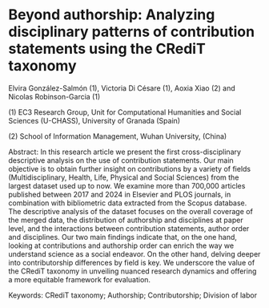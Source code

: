 # Beyond authorship: Analyzing disciplinary patterns of contribution statements using the CRediT taxonomy

Elvira González-Salmón (1), Victoria Di Césare (1), Aoxia Xiao (2) and Nicolas Robinson-Garcia (1)

(1) EC3 Research Group, Unit for Computational Humanities and Social Sciences (U-CHASS), University of Granada (Spain)

(2) School of Information Management, Wuhan University, (China)

Abstract:
In this research article we present the first cross-disciplinary descriptive analysis on the use of contribution statements. Our main objective is to obtain further insight on contributions by a variety of fields (Multidisciplinary, Health, Life, Physical and Social Sciences) from the largest dataset used up to now. We examine more than 700,000 articles published between 2017 and 2024 in Elsevier and PLOS journals, in combination with bibliometric data extracted from the Scopus database. The descriptive analysis of the dataset focuses on the overall coverage of the merged data, the distribution of authorship and disciplines at paper level, and the interactions between contribution statements, author order and disciplines. Our two main findings indicate that, on the one hand, looking at contributions and authorship order can enrich the way we understand science as a social endeavor. On the other hand, delving deeper into contributorship differences by field is key. We underscore the value of the CRediT taxonomy in unveiling nuanced research dynamics and offering a more equitable framework for evaluation.

Keywords: CRediT taxonomy; Authorship; Contributorship; Division of labor

